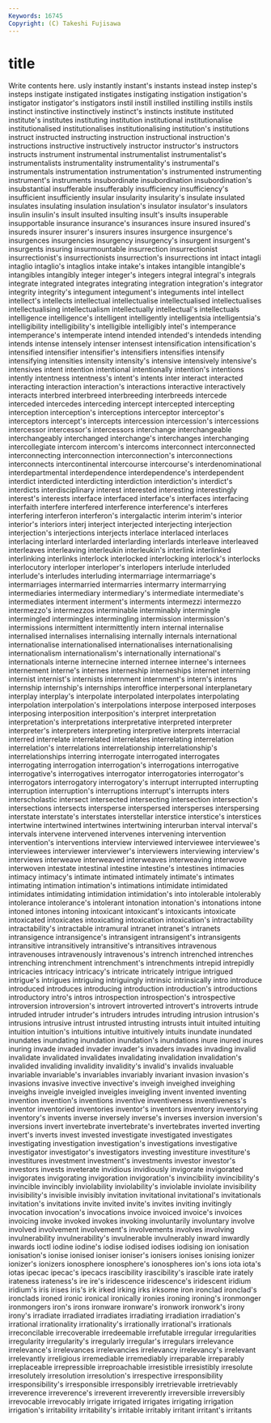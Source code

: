 ```yaml
---
Keywords: 16745 
Copyright: (C) Takeshi Fujisawa
---
```


# title

Write contents here.
usly instantly instant's instants instead instep
instep's insteps instigate instigated instigates instigating instigation instigation's instigator instigator's
instigators instil instill instilled instilling instills instils instinct instinctive instinctively
instinct's instincts institute instituted institute's institutes instituting institution institutional institutionalise
institutionalised institutionalises institutionalising institution's institutions instruct instructed instructing instruction instructional
instruction's instructions instructive instructively instructor instructor's instructors instructs instrument instrumental
instrumentalist instrumentalist's instrumentalists instrumentality instrumentality's instrumental's instrumentals instrumentation instrumentation's instrumented
instrumenting instrument's instruments insubordinate insubordination insubordination's insubstantial insufferable insufferably insufficiency
insufficiency's insufficient insufficiently insular insularity insularity's insulate insulated insulates insulating
insulation insulation's insulator insulator's insulators insulin insulin's insult insulted insulting
insult's insults insuperable insupportable insurance insurance's insurances insure insured insured's
insureds insurer insurer's insurers insures insurgence insurgence's insurgences insurgencies insurgency
insurgency's insurgent insurgent's insurgents insuring insurmountable insurrection insurrectionist insurrectionist's insurrectionists
insurrection's insurrections int intact intagli intaglio intaglio's intaglios intake intake's
intakes intangible intangible's intangibles intangibly integer integer's integers integral integral's
integrals integrate integrated integrates integrating integration integration's integrator integrity integrity's
integument integument's integuments intel intellect intellect's intellects intellectual intellectualise intellectualised
intellectualises intellectualising intellectualism intellectually intellectual's intellectuals intelligence intelligence's intelligent intelligently
intelligentsia intelligentsia's intelligibility intelligibility's intelligible intelligibly intel's intemperance intemperance's intemperate
intend intended intended's intendeds intending intends intense intensely intenser intensest
intensification intensification's intensified intensifier intensifier's intensifiers intensifies intensify intensifying intensities
intensity intensity's intensive intensively intensive's intensives intent intention intentional intentionally
intention's intentions intently intentness intentness's intent's intents inter interact interacted
interacting interaction interaction's interactions interactive interactively interacts interbred interbreed interbreeding
interbreeds intercede interceded intercedes interceding intercept intercepted intercepting interception interception's
interceptions interceptor interceptor's interceptors intercept's intercepts intercession intercession's intercessions intercessor
intercessor's intercessors interchange interchangeable interchangeably interchanged interchange's interchanges interchanging intercollegiate
intercom intercom's intercoms interconnect interconnected interconnecting interconnection interconnection's interconnections interconnects
intercontinental intercourse intercourse's interdenominational interdepartmental interdependence interdependence's interdependent interdict interdicted
interdicting interdiction interdiction's interdict's interdicts interdisciplinary interest interested interesting interestingly
interest's interests interface interfaced interface's interfaces interfacing interfaith interfere interfered
interference interference's interferes interfering interferon interferon's intergalactic interim interim's interior
interior's interiors interj interject interjected interjecting interjection interjection's interjections interjects
interlace interlaced interlaces interlacing interlard interlarded interlarding interlards interleave interleaved
interleaves interleaving interleukin interleukin's interlink interlinked interlinking interlinks interlock interlocked
interlocking interlock's interlocks interlocutory interloper interloper's interlopers interlude interluded interlude's
interludes interluding intermarriage intermarriage's intermarriages intermarried intermarries intermarry intermarrying intermediaries
intermediary intermediary's intermediate intermediate's intermediates interment interment's interments intermezzi intermezzo
intermezzo's intermezzos interminable interminably intermingle intermingled intermingles intermingling intermission intermission's
intermissions intermittent intermittently intern internal internalise internalised internalises internalising internally
internals international internationalise internationalised internationalises internationalising internationalism internationalism's internationally international's
internationals interne internecine interned internee internee's internees internement interne's internes
interneship interneships internet interning internist internist's internists internment internment's intern's
interns internship internship's internships interoffice interpersonal interplanetary interplay interplay's interpolate
interpolated interpolates interpolating interpolation interpolation's interpolations interpose interposed interposes interposing
interposition interposition's interpret interpretation interpretation's interpretations interpretative interpreted interpreter interpreter's
interpreters interpreting interpretive interprets interracial interred interrelate interrelated interrelates interrelating
interrelation interrelation's interrelations interrelationship interrelationship's interrelationships interring interrogate interrogated interrogates
interrogating interrogation interrogation's interrogations interrogative interrogative's interrogatives interrogator interrogatories interrogator's
interrogators interrogatory interrogatory's interrupt interrupted interrupting interruption interruption's interruptions interrupt's
interrupts inters interscholastic intersect intersected intersecting intersection intersection's intersections intersects
intersperse interspersed intersperses interspersing interstate interstate's interstates interstellar interstice interstice's
interstices intertwine intertwined intertwines intertwining interurban interval interval's intervals intervene
intervened intervenes intervening intervention intervention's interventions interview interviewed interviewee interviewee's
interviewees interviewer interviewer's interviewers interviewing interview's interviews interweave interweaved interweaves
interweaving interwove interwoven intestate intestinal intestine intestine's intestines intimacies intimacy
intimacy's intimate intimated intimately intimate's intimates intimating intimation intimation's intimations
intimidate intimidated intimidates intimidating intimidation intimidation's into intolerable intolerably intolerance
intolerance's intolerant intonation intonation's intonations intone intoned intones intoning intoxicant
intoxicant's intoxicants intoxicate intoxicated intoxicates intoxicating intoxication intoxication's intractability intractability's
intractable intramural intranet intranet's intranets intransigence intransigence's intransigent intransigent's intransigents
intransitive intransitively intransitive's intransitives intravenous intravenouses intravenously intravenous's intrench intrenched
intrenches intrenching intrenchment intrenchment's intrenchments intrepid intrepidly intricacies intricacy intricacy's
intricate intricately intrigue intrigued intrigue's intrigues intriguing intriguingly intrinsic intrinsically
intro introduce introduced introduces introducing introduction introduction's introductions introductory intro's
intros introspection introspection's introspective introversion introversion's introvert introverted introvert's introverts
intrude intruded intruder intruder's intruders intrudes intruding intrusion intrusion's intrusions
intrusive intrust intrusted intrusting intrusts intuit intuited intuiting intuition intuition's
intuitions intuitive intuitively intuits inundate inundated inundates inundating inundation inundation's
inundations inure inured inures inuring invade invaded invader invader's invaders
invades invading invalid invalidate invalidated invalidates invalidating invalidation invalidation's invalided
invaliding invalidity invalidity's invalid's invalids invaluable invariable invariable's invariables invariably
invariant invasion invasion's invasions invasive invective invective's inveigh inveighed inveighing
inveighs inveigle inveigled inveigles inveigling invent invented inventing invention invention's
inventions inventive inventiveness inventiveness's inventor inventoried inventories inventor's inventors inventory
inventorying inventory's invents inverse inversely inverse's inverses inversion inversion's inversions
invert invertebrate invertebrate's invertebrates inverted inverting invert's inverts invest invested
investigate investigated investigates investigating investigation investigation's investigations investigative investigator investigator's
investigators investing investiture investiture's investitures investment investment's investments investor investor's
investors invests inveterate invidious invidiously invigorate invigorated invigorates invigorating invigoration
invigoration's invincibility invincibility's invincible invincibly inviolability inviolability's inviolable inviolate invisibility
invisibility's invisible invisibly invitation invitational invitational's invitationals invitation's invitations invite
invited invite's invites inviting invitingly invocation invocation's invocations invoice invoiced
invoice's invoices invoicing invoke invoked invokes invoking involuntarily involuntary involve
involved involvement involvement's involvements involves involving invulnerability invulnerability's invulnerable invulnerably
inward inwardly inwards ioctl iodine iodine's iodise iodised iodises iodising
ion ionisation ionisation's ionise ionised ioniser ioniser's ionisers ionises ionising
ionizer ionizer's ionizers ionosphere ionosphere's ionospheres ion's ions iota iota's
iotas ipecac ipecac's ipecacs irascibility irascibility's irascible irate irately irateness
irateness's ire ire's iridescence iridescence's iridescent iridium iridium's iris irises
iris's irk irked irking irks irksome iron ironclad ironclad's ironclads
ironed ironic ironical ironically ironies ironing ironing's ironmonger ironmongers iron's
irons ironware ironware's ironwork ironwork's irony irony's irradiate irradiated irradiates
irradiating irradiation irradiation's irrational irrationality irrationality's irrationally irrational's irrationals irreconcilable
irrecoverable irredeemable irrefutable irregular irregularities irregularity irregularity's irregularly irregular's irregulars
irrelevance irrelevance's irrelevances irrelevancies irrelevancy irrelevancy's irrelevant irrelevantly irreligious irremediable
irremediably irreparable irreparably irreplaceable irrepressible irreproachable irresistible irresistibly irresolute irresolutely
irresolution irresolution's irrespective irresponsibility irresponsibility's irresponsible irresponsibly irretrievable irretrievably irreverence
irreverence's irreverent irreverently irreversible irreversibly irrevocable irrevocably irrigate irrigated irrigates
irrigating irrigation irrigation's irritability irritability's irritable irritably irritant irritant's irritants
